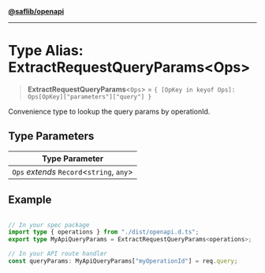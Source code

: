 [**@saflib/openapi**](../index.md)

***

# Type Alias: ExtractRequestQueryParams\<Ops\>

> **ExtractRequestQueryParams**\<`Ops`\> = `{ [OpKey in keyof Ops]: Ops[OpKey]["parameters"]["query"] }`

Convenience type to lookup the query params by operationId.

## Type Parameters

| Type Parameter |
| ------ |
| `Ops` *extends* `Record`\<`string`, `any`\> |

## Example

```typescript

// In your spec package
import type { operations } from "./dist/openapi.d.ts";
export type MyApiQueryParams = ExtractRequestQueryParams<operations>;

// In your API route handler
const queryParams: MyApiQueryParams["myOperationId"] = req.query;
```
